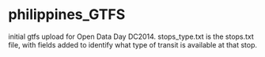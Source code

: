 philippines_GTFS
================

initial gtfs upload for Open Data Day DC2014. stops_type.txt is the stops.txt file, with fields added to identify what type of transit is available at that stop.
